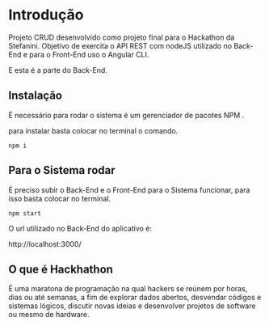 # Introdução
<!-- blank line -->

Projeto CRUD desenvolvido como projeto final para o Hackathon da Stefanini. Objetivo de exercita o API REST com nodeJS utilizado no Back-End e para o Front-End uso o Angular CLI.

E esta é a parte do Back-End.  

## Instalação
<!-- blank line -->
É necessário para rodar o sistema é  um gerenciador de pacotes NPM .

para instalar basta colocar no terminal o comando.

```
npm i
```

## Para o Sistema  rodar

É preciso subir o Back-End e o Front-End para o Sistema funcionar, para isso basta colocar no terminal.

```
npm start
```

O url utilizado no Back-End do aplicativo é:

http://localhost:3000/

## O que é Hackhathon

É uma maratona de programação na qual hackers se reúnem por horas, dias ou até semanas, a fim de explorar dados abertos, desvendar códigos e sistemas lógicos, discutir novas ideias e desenvolver projetos de software ou mesmo de hardware.
